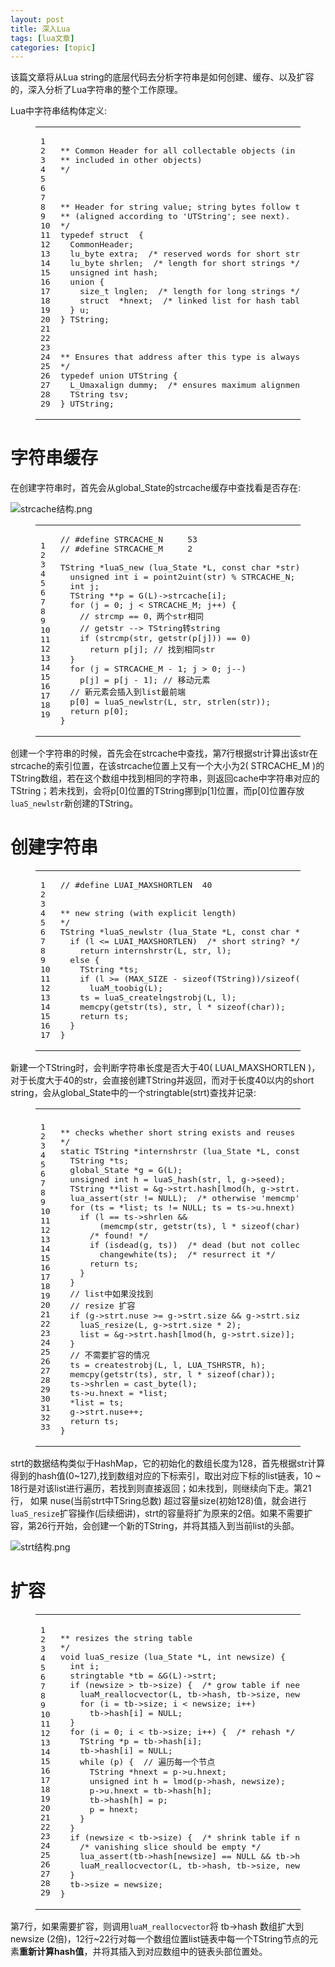 ```yaml
---
layout: post
title: 深入Lua  
tags: [lua文章]
categories: [topic]
---
```

<p>该篇文章将从Lua string的底层代码去分析字符串是如何创建、缓存、以及扩容的，深入分析了Lua字符串的整个工作原理。</p>
<p>Lua中字符串结构体定义:</p>
<figure class="highlight c"><table><tbody><tr><td class="gutter"><pre><span class="line">1</span><br/><span class="line">2</span><br/><span class="line">3</span><br/><span class="line">4</span><br/><span class="line">5</span><br/><span class="line">6</span><br/><span class="line">7</span><br/><span class="line">8</span><br/><span class="line">9</span><br/><span class="line">10</span><br/><span class="line">11</span><br/><span class="line">12</span><br/><span class="line">13</span><br/><span class="line">14</span><br/><span class="line">15</span><br/><span class="line">16</span><br/><span class="line">17</span><br/><span class="line">18</span><br/><span class="line">19</span><br/><span class="line">20</span><br/><span class="line">21</span><br/><span class="line">22</span><br/><span class="line">23</span><br/><span class="line">24</span><br/><span class="line">25</span><br/><span class="line">26</span><br/><span class="line">27</span><br/><span class="line">28</span><br/><span class="line">29</span><br/></pre></td><td class="code"><pre><span class="line"></span><br/><span class="line"><span class="comment">** Common Header for all collectable objects (in macro form, to be</span></span><br/><span class="line"><span class="comment">** included in other objects)</span></span><br/><span class="line"><span class="comment">*/</span></span><br/><span class="line"></span><br/><span class="line"></span><br/><span class="line"></span><br/><span class="line"><span class="comment">** Header for string value; string bytes follow the end of this structure</span></span><br/><span class="line"><span class="comment">** (aligned according to &#39;UTString&#39;; see next).</span></span><br/><span class="line"><span class="comment">*/</span></span><br/><span class="line"><span class="keyword">typedef</span> <span class="class"><span class="keyword">struct</span>  {</span></span><br/><span class="line">  CommonHeader;</span><br/><span class="line">  lu_byte extra;  <span class="comment">/* reserved words for short strings; &#34;has hash&#34; for longs */</span></span><br/><span class="line">  lu_byte shrlen;  <span class="comment">/* length for short strings */</span></span><br/><span class="line">  <span class="keyword">unsigned</span> <span class="keyword">int</span> hash;</span><br/><span class="line">  <span class="keyword">union</span> {</span><br/><span class="line">    <span class="keyword">size_t</span> lnglen;  <span class="comment">/* length for long strings */</span></span><br/><span class="line">    <span class="class"><span class="keyword">struct</span>  *<span class="title">hnext</span>;</span>  <span class="comment">/* linked list for hash table */</span></span><br/><span class="line">  } u;</span><br/><span class="line">} TString;</span><br/><span class="line"></span><br/><span class="line"></span><br/><span class="line"></span><br/><span class="line"><span class="comment">** Ensures that address after this type is always fully aligned.</span></span><br/><span class="line"><span class="comment">*/</span></span><br/><span class="line"><span class="keyword">typedef</span> <span class="keyword">union</span> UTString {</span><br/><span class="line">  L_Umaxalign dummy;  <span class="comment">/* ensures maximum alignment for strings */</span></span><br/><span class="line">  TString tsv;</span><br/><span class="line">} UTString;</span><br/></pre></td></tr></tbody></table></figure>

<h1 id="字符串缓存"><a href="#字符串缓存" class="headerlink" title="字符串缓存"></a>字符串缓存</h1><p>在创建字符串时，首先会从global_State的strcache缓存中查找看是否存在:</p>
<p><img src="https://upload-images.jianshu.io/upload_images/2952813-44b34dcfd6c335f0.png?imageMogr2/auto-orient/strip%7CimageView2/2/w/1240" alt="strcache结构.png"/></p>
<figure class="highlight c"><table><tbody><tr><td class="gutter"><pre><span class="line">1</span><br/><span class="line">2</span><br/><span class="line">3</span><br/><span class="line">4</span><br/><span class="line">5</span><br/><span class="line">6</span><br/><span class="line">7</span><br/><span class="line">8</span><br/><span class="line">9</span><br/><span class="line">10</span><br/><span class="line">11</span><br/><span class="line">12</span><br/><span class="line">13</span><br/><span class="line">14</span><br/><span class="line">15</span><br/><span class="line">16</span><br/><span class="line">17</span><br/><span class="line">18</span><br/><span class="line">19</span><br/></pre></td><td class="code"><pre><span class="line"><span class="comment">// #define STRCACHE_N		53</span></span><br/><span class="line"><span class="comment">// #define STRCACHE_M		2</span></span><br/><span class="line"></span><br/><span class="line"><span class="function">TString *<span class="title">luaS_new</span> <span class="params">(lua_State *L, <span class="keyword">const</span> <span class="keyword">char</span> *str)</span> </span>{</span><br/><span class="line">  <span class="keyword">unsigned</span> <span class="keyword">int</span> i = point2uint(str) % STRCACHE_N;  <span class="comment">/* hash */</span></span><br/><span class="line">  <span class="keyword">int</span> j;</span><br/><span class="line">  TString **p = G(L)-&gt;strcache[i];</span><br/><span class="line">  <span class="keyword">for</span> (j = <span class="number">0</span>; j &lt; STRCACHE_M; j++) {</span><br/><span class="line">    <span class="comment">// strcmp == 0，两个str相同</span></span><br/><span class="line">    <span class="comment">// getstr --&gt; TString转string</span></span><br/><span class="line">    <span class="keyword">if</span> (<span class="built_in">strcmp</span>(str, getstr(p[j])) == <span class="number">0</span>) </span><br/><span class="line">      <span class="keyword">return</span> p[j]; <span class="comment">// 找到相同str</span></span><br/><span class="line">  }</span><br/><span class="line">  <span class="keyword">for</span> (j = STRCACHE_M - <span class="number">1</span>; j &gt; <span class="number">0</span>; j--)</span><br/><span class="line">    p[j] = p[j - <span class="number">1</span>]; <span class="comment">// 移动元素</span></span><br/><span class="line">  <span class="comment">// 新元素会插入到list最前端</span></span><br/><span class="line">  p[<span class="number">0</span>] = luaS_newlstr(L, str, <span class="built_in">strlen</span>(str));</span><br/><span class="line">  <span class="keyword">return</span> p[<span class="number">0</span>];</span><br/><span class="line">}</span><br/></pre></td></tr></tbody></table></figure>

<p>创建一个字符串的时候，首先会在strcache中查找，第7行根据str计算出该str在strcache的索引位置，在该strcache位置上又有一个大小为2( STRCACHE_M )的TString数组，若在这个数组中找到相同的字符串，则返回cache中字符串对应的TString；若未找到，会将p[0]位置的TString挪到p[1]位置，而p[0]位置存放<code>luaS_newlstr</code>新创建的TString。</p>
<h1 id="创建字符串"><a href="#创建字符串" class="headerlink" title="创建字符串"></a>创建字符串</h1><figure class="highlight c"><table><tbody><tr><td class="gutter"><pre><span class="line">1</span><br/><span class="line">2</span><br/><span class="line">3</span><br/><span class="line">4</span><br/><span class="line">5</span><br/><span class="line">6</span><br/><span class="line">7</span><br/><span class="line">8</span><br/><span class="line">9</span><br/><span class="line">10</span><br/><span class="line">11</span><br/><span class="line">12</span><br/><span class="line">13</span><br/><span class="line">14</span><br/><span class="line">15</span><br/><span class="line">16</span><br/><span class="line">17</span><br/></pre></td><td class="code"><pre><span class="line"><span class="comment">// #define LUAI_MAXSHORTLEN	40</span></span><br/><span class="line"></span><br/><span class="line"></span><br/><span class="line"><span class="comment">** new string (with explicit length)</span></span><br/><span class="line"><span class="comment">*/</span></span><br/><span class="line"><span class="function">TString *<span class="title">luaS_newlstr</span> <span class="params">(lua_State *L, <span class="keyword">const</span> <span class="keyword">char</span> *str, <span class="keyword">size_t</span> l)</span> </span>{</span><br/><span class="line">  <span class="keyword">if</span> (l &lt;= LUAI_MAXSHORTLEN)  <span class="comment">/* short string? */</span></span><br/><span class="line">    <span class="keyword">return</span> internshrstr(L, str, l);</span><br/><span class="line">  <span class="keyword">else</span> {</span><br/><span class="line">    TString *ts;</span><br/><span class="line">    <span class="keyword">if</span> (l &gt;= (MAX_SIZE - <span class="keyword">sizeof</span>(TString))/<span class="keyword">sizeof</span>(<span class="keyword">char</span>))</span><br/><span class="line">      luaM_toobig(L);</span><br/><span class="line">    ts = luaS_createlngstrobj(L, l);</span><br/><span class="line">    <span class="built_in">memcpy</span>(getstr(ts), str, l * <span class="keyword">sizeof</span>(<span class="keyword">char</span>));</span><br/><span class="line">    <span class="keyword">return</span> ts;</span><br/><span class="line">  }</span><br/><span class="line">}</span><br/></pre></td></tr></tbody></table></figure>

<p>新建一个TString时，会判断字符串长度是否大于40( LUAI_MAXSHORTLEN )，对于长度大于40的str，会直接创建TString并返回，而对于长度40以内的short string，会从global_State中的一个stringtable(strt)查找并记录:</p>
<figure class="highlight c"><table><tbody><tr><td class="gutter"><pre><span class="line">1</span><br/><span class="line">2</span><br/><span class="line">3</span><br/><span class="line">4</span><br/><span class="line">5</span><br/><span class="line">6</span><br/><span class="line">7</span><br/><span class="line">8</span><br/><span class="line">9</span><br/><span class="line">10</span><br/><span class="line">11</span><br/><span class="line">12</span><br/><span class="line">13</span><br/><span class="line">14</span><br/><span class="line">15</span><br/><span class="line">16</span><br/><span class="line">17</span><br/><span class="line">18</span><br/><span class="line">19</span><br/><span class="line">20</span><br/><span class="line">21</span><br/><span class="line">22</span><br/><span class="line">23</span><br/><span class="line">24</span><br/><span class="line">25</span><br/><span class="line">26</span><br/><span class="line">27</span><br/><span class="line">28</span><br/><span class="line">29</span><br/><span class="line">30</span><br/><span class="line">31</span><br/><span class="line">32</span><br/><span class="line">33</span><br/></pre></td><td class="code"><pre><span class="line"></span><br/><span class="line"><span class="comment">** checks whether short string exists and reuses it or creates a new one</span></span><br/><span class="line"><span class="comment">*/</span></span><br/><span class="line"><span class="function"><span class="keyword">static</span> TString *<span class="title">internshrstr</span> <span class="params">(lua_State *L, <span class="keyword">const</span> <span class="keyword">char</span> *str, <span class="keyword">size_t</span> l)</span> </span>{</span><br/><span class="line">  TString *ts;</span><br/><span class="line">  global_State *g = G(L);</span><br/><span class="line">  <span class="keyword">unsigned</span> <span class="keyword">int</span> h = luaS_hash(str, l, g-&gt;seed);</span><br/><span class="line">  TString **<span class="built_in">list</span> = &amp;g-&gt;strt.hash[lmod(h, g-&gt;strt.size)];</span><br/><span class="line">  lua_assert(str != <span class="literal">NULL</span>);  <span class="comment">/* otherwise &#39;memcmp&#39;/&#39;memcpy&#39; are undefined */</span></span><br/><span class="line">  <span class="keyword">for</span> (ts = *<span class="built_in">list</span>; ts != <span class="literal">NULL</span>; ts = ts-&gt;u.hnext) {</span><br/><span class="line">    <span class="keyword">if</span> (l == ts-&gt;shrlen &amp;&amp;</span><br/><span class="line">        (<span class="built_in">memcmp</span>(str, getstr(ts), l * <span class="keyword">sizeof</span>(<span class="keyword">char</span>)) == <span class="number">0</span>)) {</span><br/><span class="line">      <span class="comment">/* found! */</span></span><br/><span class="line">      <span class="keyword">if</span> (isdead(g, ts))  <span class="comment">/* dead (but not collected yet)? */</span></span><br/><span class="line">        changewhite(ts);  <span class="comment">/* resurrect it */</span></span><br/><span class="line">      <span class="keyword">return</span> ts;</span><br/><span class="line">    }</span><br/><span class="line">  }</span><br/><span class="line">  <span class="comment">// list中如果没找到</span></span><br/><span class="line">  <span class="comment">// resize 扩容</span></span><br/><span class="line">  <span class="keyword">if</span> (g-&gt;strt.nuse &gt;= g-&gt;strt.size &amp;&amp; g-&gt;strt.size &lt;= MAX_INT/<span class="number">2</span>) {</span><br/><span class="line">    luaS_resize(L, g-&gt;strt.size * <span class="number">2</span>);</span><br/><span class="line">    <span class="built_in">list</span> = &amp;g-&gt;strt.hash[lmod(h, g-&gt;strt.size)];  <span class="comment">/* recompute with new size */</span></span><br/><span class="line">  }</span><br/><span class="line">  <span class="comment">// 不需要扩容的情况</span></span><br/><span class="line">  ts = createstrobj(L, l, LUA_TSHRSTR, h);</span><br/><span class="line">  <span class="built_in">memcpy</span>(getstr(ts), str, l * <span class="keyword">sizeof</span>(<span class="keyword">char</span>));</span><br/><span class="line">  ts-&gt;shrlen = cast_byte(l);</span><br/><span class="line">  ts-&gt;u.hnext = *<span class="built_in">list</span>;</span><br/><span class="line">  *<span class="built_in">list</span> = ts;</span><br/><span class="line">  g-&gt;strt.nuse++;</span><br/><span class="line">  <span class="keyword">return</span> ts;</span><br/><span class="line">}</span><br/></pre></td></tr></tbody></table></figure>

<p>strt的数据结构类似于HashMap，它的初始化的数组长度为128，首先根据str计算得到的hash值(0~127),找到数组对应的下标索引，取出对应下标的list链表，10 ~ 18行是对该list进行遍历，若找到则直接返回；如未找到，则继续向下走。第21行， 如果 nuse(当前strt中TSring总数) 超过容量size(初始128)值，就会进行<code>luaS_resize</code>扩容操作(后续细讲)，strt的容量将扩为原来的2倍。如果不需要扩容，第26行开始，会创建一个新的TString，并将其插入到当前list的头部。</p>
<p><img src="https://upload-images.jianshu.io/upload_images/2952813-fefca9de2b7e2015.png?imageMogr2/auto-orient/strip%7CimageView2/2/w/1240" alt="strt结构.png"/></p>
<h1 id="扩容"><a href="#扩容" class="headerlink" title="扩容"></a>扩容</h1><figure class="highlight c"><table><tbody><tr><td class="gutter"><pre><span class="line">1</span><br/><span class="line">2</span><br/><span class="line">3</span><br/><span class="line">4</span><br/><span class="line">5</span><br/><span class="line">6</span><br/><span class="line">7</span><br/><span class="line">8</span><br/><span class="line">9</span><br/><span class="line">10</span><br/><span class="line">11</span><br/><span class="line">12</span><br/><span class="line">13</span><br/><span class="line">14</span><br/><span class="line">15</span><br/><span class="line">16</span><br/><span class="line">17</span><br/><span class="line">18</span><br/><span class="line">19</span><br/><span class="line">20</span><br/><span class="line">21</span><br/><span class="line">22</span><br/><span class="line">23</span><br/><span class="line">24</span><br/><span class="line">25</span><br/><span class="line">26</span><br/><span class="line">27</span><br/><span class="line">28</span><br/><span class="line">29</span><br/></pre></td><td class="code"><pre><span class="line"></span><br/><span class="line"><span class="comment">** resizes the string table</span></span><br/><span class="line"><span class="comment">*/</span></span><br/><span class="line"><span class="function"><span class="keyword">void</span> <span class="title">luaS_resize</span> <span class="params">(lua_State *L, <span class="keyword">int</span> newsize)</span> </span>{</span><br/><span class="line">  <span class="keyword">int</span> i;</span><br/><span class="line">  stringtable *tb = &amp;G(L)-&gt;strt;</span><br/><span class="line">  <span class="keyword">if</span> (newsize &gt; tb-&gt;size) {  <span class="comment">/* grow table if needed */</span></span><br/><span class="line">    luaM_reallocvector(L, tb-&gt;hash, tb-&gt;size, newsize, TString *);</span><br/><span class="line">    <span class="keyword">for</span> (i = tb-&gt;size; i &lt; newsize; i++)</span><br/><span class="line">      tb-&gt;hash[i] = <span class="literal">NULL</span>;</span><br/><span class="line">  }</span><br/><span class="line">  <span class="keyword">for</span> (i = <span class="number">0</span>; i &lt; tb-&gt;size; i++) {  <span class="comment">/* rehash */</span></span><br/><span class="line">    TString *p = tb-&gt;hash[i];</span><br/><span class="line">    tb-&gt;hash[i] = <span class="literal">NULL</span>;</span><br/><span class="line">    <span class="keyword">while</span> (p) {  <span class="comment">// 遍历每一个节点</span></span><br/><span class="line">      TString *hnext = p-&gt;u.hnext; </span><br/><span class="line">      <span class="keyword">unsigned</span> <span class="keyword">int</span> h = lmod(p-&gt;hash, newsize); </span><br/><span class="line">      p-&gt;u.hnext = tb-&gt;hash[h];</span><br/><span class="line">      tb-&gt;hash[h] = p;</span><br/><span class="line">      p = hnext;</span><br/><span class="line">    }</span><br/><span class="line">  }</span><br/><span class="line">  <span class="keyword">if</span> (newsize &lt; tb-&gt;size) {  <span class="comment">/* shrink table if needed */</span></span><br/><span class="line">    <span class="comment">/* vanishing slice should be empty */</span></span><br/><span class="line">    lua_assert(tb-&gt;hash[newsize] == <span class="literal">NULL</span> &amp;&amp; tb-&gt;hash[tb-&gt;size - <span class="number">1</span>] == <span class="literal">NULL</span>);</span><br/><span class="line">    luaM_reallocvector(L, tb-&gt;hash, tb-&gt;size, newsize, TString *);</span><br/><span class="line">  }</span><br/><span class="line">  tb-&gt;size = newsize;</span><br/><span class="line">}</span><br/></pre></td></tr></tbody></table></figure>

<p>第7行，如果需要扩容，则调用<code>luaM_reallocvector</code>将 tb-&gt;hash 数组扩大到newsize (2倍)，12行~22行对每一个数组位置list链表中每一个TString节点的元素<strong>重新计算hash值</strong>，并将其插入到对应数组中的链表头部位置处。</p>